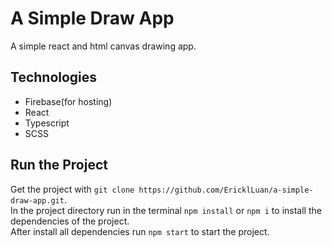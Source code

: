 # A Simple Draw App

A simple react and html canvas drawing app.

## Technologies
  
  - Firebase(for hosting)
  - React
  - Typescript
  - SCSS

## Run the Project

Get the project with `git clone https://github.com/EricklLuan/a-simple-draw-app.git`.  
In the project directory run in the terminal `npm install` or `npm i` to install the dependencies of the project.  
After install all dependencies run `npm start` to start the project.

